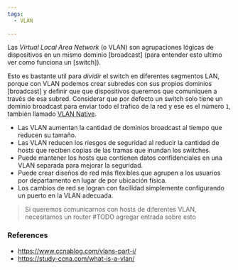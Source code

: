 ```yaml
---
tags:
  - VLAN
  
---
```



Las _Virtual Local Area Network_ (o VLAN) son agrupaciones lógicas de dispositivos en un mismo dominio [broadcast] (para entender esto ultimo ver como funciona un [switch]). 

Esto es bastante util para _dividir_ el switch en diferentes segmentos LAN, porque con VLAN podemos crear subredes con sus propios dominios [broadcast] y definir que que dispositivos queremos que comuniquen a través de esa subred. Considerar que por defecto un switch solo tiene un dominio broadcast para enviar todo el trafico de la red y ese es el número `1`, también llamado [VLAN Native](VLAN%20Native.md).
- Las VLAN aumentan la cantidad de dominios broadcast al tiempo que reducen su tamaño.
- Las VLAN reducen los riesgos de seguridad al reducir la cantidad de hosts que reciben copias de las tramas que inundan los switches.
- Puede mantener los hosts que contienen datos confidenciales en una VLAN separada para mejorar la seguridad.
- Puede crear diseños de red más flexibles que agrupen a los usuarios por departamento en lugar de por ubicación física.
- Los cambios de red se logran con facilidad simplemente configurando un puerto en la VLAN adecuada.


> Si queremos comunicarnos con hosts de diferentes VLAN, necesitamos un router 
> #TODO agregar entrada sobre esto



### References
- https://www.ccnablog.com/vlans-part-i/
- https://study-ccna.com/what-is-a-vlan/